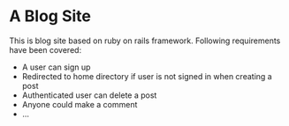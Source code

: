 # A Blog Site

This is blog site based on ruby on rails framework.
Following requirements have been covered:

* A user can sign up
* Redirected to home directory if user is not signed in when creating a post
* Authenticated user can delete a post
* Anyone could make a comment
* ...

